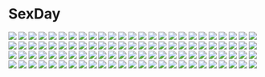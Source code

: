 # SexDay
![](https://konachan.com/image/1a99c9d3e0e1f7c86502860bb379cac3/Konachan.com%20-%20109143%20blush%20cottonee%20deerling%20ferroseed%20flowers%20foongus%20kimono%20maractus%20natane%20pansage%20petilil%20pokemon%20sawsbuck%20serperior%20sewaddle%20shorts%20swadloon%20virizion.jpg)
![](https://konachan.com/image/ab715b27e747002b64a329c9c4925089/Konachan.com%20-%2018592%20koge_donbo%20misha%20pita_ten%20wings.jpg)
![](https://konachan.com/image/a97846f3a07d4373a4b957bc491ced10/Konachan.com%20-%20301140%20breast_grab%20breasts%20censored%20original%20penis%20pussy%20sex%20tagme%20toenketsu.jpg)
![](https://konachan.com/jpeg/ed3fa3e3b6a1328205e8430670a2b67a/Konachan.com%20-%20253749%202girls%20blue_hair%20blush%20braids%20brown_eyes%20dark_skin%20dress%20drink%20gloves%20long_hair%20overwatch%20ponytail%20purple_hair%20purple_mii%20short_hair%20shoujo_ai.jpg)
![](https://konachan.com/jpeg/74b351d2aacf58fbaba8c48ca3a95f2c/Konachan.com%20-%20277712%20black_hair%20blue_hair%20brown_hair%20chibi%20dress%20food%20gray_hair%20hat%20long_hair%20pantyhose%20ponytail%20school_uniform%20shirt%20sleeping%20tun%20twintails%20waifu2x%20white.jpg)
![](https://konachan.com/image/b39ffd0afbe2478455dd85b7ab1ea22c/Konachan.com%20-%2034258%20bath%20calendar%20kooh%20pangya%20tatekawa_mako%20wnb_mark.jpg)
![](https://konachan.com/image/76d4ce146531b03c3f089fc7dc140ffa/Konachan.com%20-%2083799%20blue_eyes%20blue_hair%20cinderella%20dress%20flowers%20heartcatch_precure%21%20ishida_akira%20long_hair%20precure%20purple_hair%20spread_legs%20tsukikage_yuri%20white.jpg)
![](https://konachan.com/jpeg/fd8d16e08637f5338393139846a97e21/Konachan.com%20-%20225933%202girls%20blush%20bow%20dangmill%20dress%20hug%20kneehighs%20long_hair%20pink_eyes%20pink_hair%20ribbons%20shoujo_ai%20space%20stars%20tears%20twintails%20waifu2x%20water%20wink.jpg)
![](https://konachan.com/jpeg/b513af5b6fcbf12b23bd60a0cb13bd64/Konachan.com%20-%20221987%20amazuyu_tatsuki%20brown_hair%20crying%20game_cg%20nekone_%28utawarerumono%29%20rain%20ribbons%20school_uniform%20utawarerumono%20utawarerumono_itsuwari_no_kamen%20water.jpg)
![](https://konachan.com/image/accc3bba5a629b4fb6e93cd31d7a81f6/Konachan.com%20-%2052059%20animal_ears%20catgirl%20hatsune_miku%20jpeg_artifacts%20project_diva%20vocaloid.jpg)
![](https://konachan.com/image/f938462cd61c60809cd712d9e8d01451/Konachan.com%20-%20236606%20aliasing%20bicolored_eyes%20breasts%20cleavage%20collar%20dress%20headdress%20jpeg_artifacts%20long_hair%20original%20white_hair%20yoaferia.jpg)
![](https://konachan.com/image/836a3555c6199a64d9622eeb1ba27a3f/Konachan.com%20-%2078579%20clouds%20eden%20flowers%20grass%20landscape%20long_hair%20scenic%20sky%20skyt2%20white_hair.jpg)
![](https://konachan.com/image/8ccd5860616a2ed5fed800e592676ab1/Konachan.com%20-%20157138%20hijiri_byakuren%20hinanawi_tenshi%20houraisan_kaguya%20polychromatic%20reiuji_utsuho%20remilia_scarlet%20saigyouji_yuyuko%20shigureru%20touhou%20vampire%20yasaka_kanako.jpg)
![](https://konachan.com/image/52e4f6f493c42b2caed3a338f1ad8a83/Konachan.com%20-%20135869%20animal%20ao_no_exorcist%20black_hair%20blonde_hair%20blue_eyes%20bow%20clouds%20green_eyes%20moriyama_shiemi%20okumura_rin%20pointed_ears%20short_hair%20skirt%20sky%20tie%20tree.jpg)
![](https://konachan.com/image/e12be23dbd660fb2182bccc23622b66c/Konachan.com%20-%20194157%20animal_ears%20apple%20barefoot%20craft_lawrence%20food%20fruit%20gray_hair%20horo%20ookami_to_koushinryou%20red_eyes%20red_hair%20tail%20wolfgirl.jpg)
![](https://konachan.com/jpeg/62749d205d88617153a5fdf6bc090402/Konachan.com%20-%20222313%20crying%20deemo%20floette%20girl_%28deemo%29%20green_hair%20instrument%20leaves%20loli%20male%20piano%20polychromatic%20ponita%20suit%20tears%20wings.jpg)
![](https://konachan.com/image/67f6bc91450a063348f31a1071955faf/Konachan.com%20-%20182091%20crown%20dress%20glasses%20gray_hair%20group%20hat%20horns%20long_hair%20magic%20original%20primrose%20red_eyes%20red_hair%20rulu%20skull%20sword%20umbrella%20weapon%20wings%20witch_hat.jpg)
![](https://konachan.com/image/d679c7c6d340186f9742f64ca7956c9b/Konachan.com%20-%20306601%20a.x.%20blush%20breast_hold%20breasts%20brown_hair%20close%20long_hair%20necklace%20no_bra%20open_shirt%20original%20white.jpg)
![](https://konachan.com/image/0835ceb4716264d586e9cab9cf77db7c/Konachan.com%20-%20107958%20black_hair%20blue_eyes%20clouds%20hat%20hika_%28hikara%29%20original%20school_uniform%20short_hair%20skirt%20tie.jpg)
![](https://konachan.com/image/4cc4f6fb66ce9d25d87900b573ef16aa/Konachan.com%20-%20243970%20ame_sagari%20animal_ears%20building%20city%20cross%20dark%20flowers%20hat%20male%20nun%20original%20shade%20shrine%20stairs.jpg)
![](https://konachan.com/jpeg/d4e88d873e3f900f957b2fefea93fe30/Konachan.com%20-%20120113%20chibi%20hatsune_miku%20vocaloid.jpg)
![](https://konachan.com/image/f2007be3fcc8174a5b14b7332520574f/Konachan.com%20-%2075006%205_nenme_no_houkago%20black_hair%20blush%20kantoku%20purple_eyes%20tie%20white.jpg)
![](https://konachan.com/jpeg/1ca546f7a59a4572150770be602dd56c/Konachan.com%20-%20276146%20blood%20demon%20gray%20horns%20kyrie_meii%20long_hair%20original%20red_eyes%20succubus%20tears%20white_hair.jpg)
![](https://konachan.com/image/8e4a1c5089857baf216fd339cbc2631f/Konachan.com%20-%2018931%20ayanami_rei%20blood%20kobayashi_yuji%20neon_genesis_evangelion%20red.jpg)
![](https://konachan.com/image/6c0d7757b035d29dcfdea223513fb2d5/Konachan.com%20-%2019134%20all_male%20male%20naruto%20uzumaki_naruto.jpg)
![](https://konachan.com/jpeg/f22f076406974cb862d853f72cf8d728/Konachan.com%20-%2027414%20azumanga_daioh%20kamineko%20transparent%20vector.jpg)
![](https://konachan.com/image/4f2608d1ec238979cd31ac8674974e7e/Konachan.com%20-%2045280%20bikini%20clochette%20daikanyama_sumire%20oshiki_hitoshi%20suzunone_seven%20swimsuit%20thighhighs.jpg)
![](https://konachan.com/image/2853741f051c6aa09ab0c910414372f8/Konachan.com%20-%207954%20berrys%20nanao_naru%20satou_natsuki%20sphere%20waitress.jpg)
![](https://konachan.com/image/471387ad8a9bcedd3598357b15cc0a64/Konachan.com%20-%20283765%20ass%20black_hair%20black_lagoon%20breasts%20cigarette%20gloves%20gun%20nopan%20revy%20short_hair%20smoking%20tattoo%20thighhighs%20weapon%20youken.jpg)
![](https://konachan.com/image/f1fc71e6c9aaf0cd5216e44d7dfcb439/Konachan.com%20-%2036490%20japanese_clothes%20makino_nanami%20miko%20moon%20suigetsu.jpg)
![](https://konachan.com/jpeg/d333a1e3917cd207d4d77d0073b181ed/Konachan.com%20-%20248949%20baseball_bat%20brown_hair%20clouds%20long_hair%20original%20ponytail%20school_swimsuit%20sky%20swimsuit%20thighhighs%20wristwear%20yumekaranigeruna.jpg)
![](https://konachan.com/image/71eb362d3ce4a1271cca6f58f088ff9a/Konachan.com%20-%2035104%20alpha_%28alpha91%29%20conboku%20mitsune_ayana.jpg)
![](https://konachan.com/image/f1be33ac21d3e7b3f24bfa192ececc82/Konachan.com%20-%2030205%20blue_hair%20canvas2_niji_iro_no_sketch%20christmas%20fujinami_tomoko%20hat%20red_eyes%20ribbons.jpg)
![](https://konachan.com/image/9d1e8090c92ef939d52a8a122d68aaf5/Konachan.com%20-%20245321%20animal%20bird%20blonde_hair%20braids%20dress%20grass%20green_eyes%20hat%20sergestid_shrimp_in_tungkang%20summer_dress%20tagme_%28artist%29%20tagme_%28character%29.jpg)
![](https://konachan.com/jpeg/ed6e1c1b7f774c92da9ae81b2c48a311/Konachan.com%20-%20297567%20anthropomorphism%20azur_lane%20blonde_hair%20blush%20breasts%20brown_eyes%20cleavage%20dress%20kitsune_neko%20roon_%28azur_lane%29%20short_hair%20watermark.jpg)
![](https://konachan.com/image/dcf9e30aff9baa15cc48af37328a78f3/Konachan.com%20-%20106424%20kagamine_rin%20vocaloid.jpg)
![](https://konachan.com/image/4932980d2a235cee6d0eba1f2b273bec/Konachan.com%20-%20159142%20asahina_aoi%20dangan-ronpa%20fukawa_touko%20group%20harano%20kuwata_leon%20mioda_ibuki%20monokuma%20naegi_makoto%20nanami_chiaki%20oowada_mondo%20owari_akane%20yamada_hifumi.jpg)
![](https://konachan.com/jpeg/64b4ad325bc6db077b4b6e83b100d999/Konachan.com%20-%20191771%20ayase_sayuki%20cube%20game_cg%20kantoku%20loli%20your_diary%20yua.jpg)
![](https://konachan.com/jpeg/c8bba7657ba09680f27e2e69a7bf7bd4/Konachan.com%20-%20212898%20game_cg%20green_eyes%20nae-nae%20nekohana_korone%20pink_hair%20skyfish%20tagme%20wan_nyan_a_la_mode%21.jpg)
![](https://konachan.com/jpeg/0b2c7f3d1df67b070d2f877a2ef32dc4/Konachan.com%20-%20106600%20blue_eyes%20blue_hair%20close%20denpa_onna_to_seishun_otoko%20touwa_erio%20transparent%20vector%20wet.jpg)
![](https://konachan.com/image/1d868012559e99256234b1f8de1c96f4/Konachan.com%20-%20222984%20creek_%28moon-sky%29%20original.jpg)
![](https://konachan.com/image/51d76c474e8d809c7392b04f45d27e94/Konachan.com%20-%2048978%20akane_iro_ni_somaru_saka%20nagase_minato%20ryohka.jpg)
![](https://konachan.com/jpeg/81fccd7880ac3a8f1c65e9e2852fa517/Konachan.com%20-%20131781%20amasaka_takashi%20blonde_hair%20breasts%20censored%20game_cg%20koi_mekuri_clover%20niina_ayami%20nipples%20purple_eyes%20pussy%20spread_legs.jpg)
![](https://konachan.com/jpeg/482b783b71e16cfc6b8e58fc81a972b3/Konachan.com%20-%20267129%202girls%20amagiri_yune%20black_hair%20blush%20breast_grab%20breasts%20game_cg%20kobuichi%20muririn%20night%20nipples%20nude%20onsen%20shiraga_airi%20water%20yuri%20yuzusoft.jpg)
![](https://konachan.com/image/0b34a3ee5953038e88b31679c68ea37d/Konachan.com%20-%20181232%20attsun_%28atsushi_jb%29%20blue_eyes%20lala_satalin_deviluke%20navel%20pink_hair%20to_love_ru%20white.jpg)
![](https://konachan.com/image/36ce60a46f63de12766f9d9b5499890d/Konachan.com%20-%20249486%20bicycle%20black_hair%20bow%20brown_eyes%20building%20city%20clouds%20jpeg_artifacts%20kneehighs%20male%20original%20petals%20school_uniform%20short_hair%20skirt%20sky.jpg)
![](https://konachan.com/jpeg/01901932899da789a66dd6783d267333/Konachan.com%20-%20289667%20blonde_hair%20choker%20cropped%20dress%20hyuuga_azuri%20long_hair%20magic%20original%20waifu2x%20white%20wristwear%20yellow_eyes.jpg)
![](https://konachan.com/image/de6659ccccf4970eb5ce6a1f717ff41f/Konachan.com%20-%2064887%20akiyama_mio%20black_eyes%20black_hair%20blush%20dress%20hat%20k-on%21%20long_hair%20thighhighs.jpg)
![](https://konachan.com/image/29365b430c71956758456f77a50f3390/Konachan.com%20-%2052564%20k-on%21%20kotobuki_tsumugi.jpg)
![](https://konachan.com/jpeg/c6ca9866ef40c45e62a241107633b2bf/Konachan.com%20-%20285246%20ass%20bikini%20blue_eyes%20bow%20breasts%20cleavage%20green_eyes%20group%20hat%20headband%20hug%20long_hair%20mordred%20navel%20ponytail%20skirt%20swimsuit%20white_hair%20wink%20wristwear.jpg)
![](https://konachan.com/image/a88f3fe66437a4fc6217bd7e6d9d124f/Konachan.com%20-%2012698%20tagme.jpg)
![](https://konachan.com/image/136ba9dbb3d3f1fae48eabc92cb7ef4f/Konachan.com%20-%2028925%20aizawa_sakuya%20asakaze_risa%20hanabishi_miki%20hayate_no_gotoku%20katsura_hinagiku%20maria_%28hayate_no_gotoku%29%20saginomiya_isumi%20segawa_izumi.jpg)
![](https://konachan.com/image/eebae94862c591b1ced8ab56d9aed6b7/Konachan.com%20-%2080645%20touhou%20yakumo_yukari.jpg)
![](https://konachan.com/image/9611f8594126757354e157569164b85d/Konachan.com%20-%2043463%20akizuki_ritsuko%20idolmaster.jpg)
![](https://konachan.com/jpeg/d1c852457032dc1e13e0a521f983368f/Konachan.com%20-%20291225%20bikini%20black_hair%20blush%20breasts%20emily%20game_cg%20long_hair%20male%20marmalade%20navel%20nipples%20omaezaki_yuu%20ponytail%20red_eyes%20sex%20study_%C2%A7_steady%20swimsuit%20wet.jpg)
![](https://konachan.com/jpeg/4a2c89cecf1eab6d1f0ed23d29f60bcd/Konachan.com%20-%20146729%20komatsu_eiji%20mechagirl%20original.jpg)
![](https://konachan.com/image/300ad1db829d7d65e47c5fb43bf282c3/Konachan.com%20-%20273576%20apple%20book%20butterfly%20couch%20food%20fruit%20glasses%20headphones%20panties%20purple_hair%20red_eyes%20shinjou_akane%20short_hair%20signed%20skirt%20ssss.gridman%20underwear.jpg)
![](https://konachan.com/image/467e6a035c7a560025f2d88a2f04b988/Konachan.com%20-%2074609%20black_eyes%20black_hair%20blue_eyes%20bunnygirl%20dress%20gray_hair%20group%20hat%20inaba_tewi%20long_hair%20moon%20red_eyes%20short_hair%20skirt%20sky%20suit%20tie%20touhou.jpg)
![](https://konachan.com/image/b8904b19b9a0b703a9a9d5d45629bd74/Konachan.com%20-%20281183%20ass%20bikini%20blush%20breasts%20brown_eyes%20cleavage%20erect_nipples%20idolmaster%20long_hair%20navel%20red_hair%20sunglasses%20swimsuit%20water%20yuzuyu_%28hyui%29.jpg)
![](https://konachan.com/image/e68ad0dc3535e491c7a08173b57d9460/Konachan.com%20-%20126195%20denpa_onna_to_seishun_otoko%20hiyori_%28sonoma%29%20touwa_erio%20white.jpg)
![](https://konachan.com/image/64ae465a33aa04f77762181e6e7a58e5/Konachan.com%20-%2076938%202girls%20blue_hair%20boots%20hatsune_miku%20headphones%20jpeg_artifacts%20megurine_luka%20obiwan%20panties%20petals%20pink_hair%20thighhighs%20twintails%20underwear%20vocaloid.jpg)
![](https://konachan.com/jpeg/70340f6b8ca4ffec64ec335dbb5e9a10/Konachan.com%20-%2047237%20akaza%20anus%20breasts%20may-be_soft%20nipples%20nopan%20pussy.jpg)
![](https://konachan.com/image/cfd9b68dabe5b0cba48a02e147fb787d/Konachan.com%20-%20156607%20animal_ears%20apron%20blue_eyes%20catgirl%20doomfest%20original%20red_hair%20short_hair%20tail.jpg)
![](https://konachan.com/image/2f448cf9bb9b20c9b5d76d7ae2d2948c/Konachan.com%20-%2098601%20final_fantasy%20final_fantasy_vii.jpg)
![](https://konachan.com/image/61a8c206ff5c1b47f7f294d4e81fbdc1/Konachan.com%20-%2070025%20blue_eyes%20blush%20brown_hair%20cheerleader%20green_eyes%20himeji_mizuki%20kinoshita_hideyoshi%20long_hair%20male%20pink_hair%20scan%20shimada_minami%20short_hair%20skirt%20trap.jpg)
![](https://konachan.com/jpeg/f53eb22999a8b2e43c490432bbba5d7e/Konachan.com%20-%20284803%20blonde_hair%20boots%20cutesexyrobutts%20erect_nipples%20gloves%20green_eyes%20long_hair%20nier%3A_automata%20nipples%20thighhighs%20yorha_infantry_squad_commander.jpg)
![](https://konachan.com/jpeg/b0e33608d494b129d5c9b09b98cf4839/Konachan.com%20-%2036792%20arima_mari%20green_eyes%20miracle_romance_strawberry_scramble%20miraroma%20purple_hair%20qp%3Aflapper%20school_swimsuit%20swimsuit.jpg)
![](https://konachan.com/image/fe37ca8a2c8b55bdd4d85cf7653a454a/Konachan.com%20-%2072589%20filicia_heideman%20kannagi_noel%20kazumiya_rio%20landscape%20scenic%20sora_no_woto%20sorami_kanata%20suminoya_kureha%20uniform.jpg)
![](https://konachan.com/image/8a825c34a8ecbd6d2c8bad4ff8e645b9/Konachan.com%20-%206959%20haibane_renmei%20reki.jpg)
![](https://konachan.com/image/d6744edd3bf2c8ec2677f9ede756dbbc/Konachan.com%20-%20143863%20ass%20bed%20blue_hair%20bra%20breasts%20cleavage%20nipple_slip%20nipples%20panties%20purple_eyes%20ribbons%20scan%20short_hair%20thighhighs%20twintails%20underwear%20uryu_sakuno.jpg)
![](https://konachan.com/image/df5516f1e8aa6ef7a5fe3aee51ba330a/Konachan.com%20-%20251329%202girls%20black_eyes%20black_hair%20blonde_hair%20chito%20cropped%20food%20gloves%20megami%20nagayoshi_takashi%20scan%20short_hair%20shoujo_shuumatsu_ryoukou%20uniform%20yuuri.jpg)
![](https://konachan.com/jpeg/806d42535e36c65a2ef36e7a9c328eea/Konachan.com%20-%20291316%202girls%20amasora_taichi%20ass%20bed%20blonde_hair%20blue_eyes%20breasts%20dark_skin%20hoodie%20kiss%20nipples%20no_bra%20nopan%20original%20pink_eyes%20wink%20yuri.jpg)
![](https://konachan.com/jpeg/712fc2a572b64e8ae71dba17980a5c93/Konachan.com%20-%20226356%20aliasing%20anthropomorphism%20barefoot%20bikini%20blue_eyes%20breasts%20gray_hair%20hat%20kantai_collection%20kashima_%28kancolle%29%20natsuki_%28ukiwakudasai%29%20swimsuit.jpg)
![](https://konachan.com/jpeg/6b063bde7844310ac5f685bd52167d15/Konachan.com%20-%2067788%20anus%20blush%20breasts%20brown_hair%20game_cg%20nipples%20open_shirt%20panties%20pink_eyes%20propeller%20pussy%20ribbons%20short_hair%20thighhighs%20uncensored%20underwear%20yasuyuki.jpg)
![](https://konachan.com/jpeg/5303143fe346cfad96ea66e0ee82f431/Konachan.com%20-%20233703%20blush%20bra%20breast_hold%20breasts%20censored%20cum%20game_cg%20moonstone%20nipples%20paizuri%20penis%20purple_hair%20short_hair%20underwear%20wet%20yamakaze_ran%20yellow_eyes.jpg)
![](https://konachan.com/image/5598578e87cfc3ac27a374728273480d/Konachan.com%20-%2092664%20foxgirl%20navel%20obiwan%20original%20panties%20pink_eyes%20pink_hair%20see_through%20striped_panties%20underwear.jpg)
![](https://konachan.com/jpeg/6983c806447fda513f632e3a83628dc7/Konachan.com%20-%20149036%20ass%20chuunibyou_demo_koi_ga_shitai%21%20gym_uniform%20short_hair%20swordsouls%20tears%20tsuyuri_kumin.jpg)
![](https://konachan.com/image/481ae62922d41118caf5b563775f7b0c/Konachan.com%20-%20256676%202girls%20animal_ears%20anthropomorphism%20azur_lane%20headdress%20lolita_fashion%20long_hair%20purple_eyes%20ribbons%20scar%20short_hair%20skirt%20tenmaso%20white_hair.jpg)
![](https://konachan.com/image/134031444d783a6a0dc5157c8edaf7de/Konachan.com%20-%20198930%20bikini%20blood%20blue_eyes%20gray_hair%20long_hair%20magic%20original%20pixiv_fantasia%20pointed_ears%20swimsuit%20torn_clothes%20yotsuba_%28vidaliu00%29.jpg)
![](https://konachan.com/image/581e14861567dcca1148911414027104/Konachan.com%20-%204940%20air%20kamio_haruko%20kamio_misuzu.jpg)
![](https://konachan.com/image/4226b14eb20b2509c60c1697897f2fdf/Konachan.com%20-%20276459%20magic%20original%20purple_eyes%20short_hair%20skirt%20sword%20thighhighs%20tie%20tsuki-shigure%20weapon.jpg)
![](https://konachan.com/image/511f3a9103e3b282d091782ea9528999/Konachan.com%20-%2038935%20censored%20futanari%20gouen_no_soleil%20skyfish.jpg)
![](https://konachan.com/image/d22ed44b0e4c098d51bd8b5ffd1eca64/Konachan.com%20-%20258901%20anthropomorphism%20aqua_eyes%20azur_lane%20clouds%20gray_hair%20japanese_clothes%20kimono%20long_hair%20ribbons%20sky%20stars%20tagme_%28artist%29%20thighhighs.jpg)
![](https://konachan.com/image/af5e5ada6ecdd8d83a99555f3d1f23c0/Konachan.com%20-%20144756%20black_hair%20breasts%20cum%20japanese_clothes%20kimono%20long_hair%20nipples%20original%20purple_eyes.jpg)
![](https://konachan.com/image/7a11429dc85b0cb7d3fd9d0b367224c6/Konachan.com%20-%20169815%20black_hair%20black_rock_shooter%20blue_eyes%20chain%20dress%20gun%20katana%20kuroi_mato%20long_hair%20pack_er_5%20sword%20thighhighs%20twintails%20weapon.jpg)
![](https://konachan.com/jpeg/8ba08044b14eb2cadadddb529886bda3/Konachan.com%20-%20150758%20blush%20breasts%20cleavage%20game_cg%20konohana_kyouko%20panties%20soushinjutsu_mobius%20underwear%20yukirin.jpg)
![](https://konachan.com/jpeg/a796ccddb5d1e972399e6bcde29aac75/Konachan.com%20-%208714%20kogami_akira%20lucky_star%20pink_hair%20white.jpg)
![](https://konachan.com/image/5c7ba5d3f353e09ab7eac37ec3a46b3c/Konachan.com%20-%2032197%20black_hair%20kobayakawa_miyuki%20panties%20taiho_shichauzo%20tsujimoto_natsumi%20underwear.jpg)
![](https://konachan.com/image/77129413fb955dab4684404e28318605/Konachan.com%20-%209350%20nagato_yuki%20suzumiya_haruhi_no_yuutsu%20swimsuit.jpg)
![](https://konachan.com/jpeg/7af46a19418cb616aa30b9d9b1ec7c92/Konachan.com%20-%20298344%20aqua_eyes%20blonde_hair%20blush%20genya67%20gloves%20gun%20short_hair%20snow%20tanya_degurechaff%20uniform%20weapon%20youjo_senki.jpg)
![](https://konachan.com/image/1a1503e259d88483ed508e3ac499f452/Konachan.com%20-%2029281%20bed%20catgirl%20dress%20littlewitch%20oyari_ashito%20tail%20thighhighs%20twintails%20white%20zettai_ryouiki.jpg)
![](https://konachan.com/jpeg/b1d8c0227eba04eee27c35122c2f8559/Konachan.com%20-%2099889%20bed%20blonde_hair%20blue_eyes%20breasts%20censored%20feathers%20game_cg%20nipples%20pussy%20pussy_juice%20spread_pussy%20tentacles%20thighhighs%20tsurugi_hagane.jpg)
![](https://konachan.com/jpeg/daf91abbb07b74b124c25ac2ff79e619/Konachan.com%20-%20264006%202girls%20admiral_hipper_%28azur_lane%29%20anthropomorphism%20azur_lane%20boyogo%20prinz_eugen_%28azur_lane%29.jpg)
![](https://konachan.com/image/bfc7b88f34973cb6c4a193a9f506c209/Konachan.com%20-%20103693%20anthropomorphism%20gia%20gun%20multiple_tails%20original%20tail%20weapon.jpg)
![](https://konachan.com/jpeg/1c913ff1da8f1e9c6bfce0d8cbc94e1e/Konachan.com%20-%2085739%20aizawa_hikaru%20black%20breasts%20cleavage%20halloween%20microsoft%20os-tan.jpg)
![](https://konachan.com/image/886f3ffa8cda33e66cd6152b15a5c386/Konachan.com%20-%2048444%20akiyama_mio%20hirasawa_yui%20k-on%21%20kotobuki_tsumugi%20tainaka_ritsu.jpg)
![](https://konachan.com/jpeg/ff7dbfe80682fd49008f95f203e060d6/Konachan.com%20-%20243926%20animal%20barefoot%20bear%20bird%20dress%20gray_hair%20long_hair%20red_eyes%20ryosios%20sakata_nemuno%20sword%20touhou%20weapon.jpg)
![](https://konachan.com/image/eccb1755a4b5ddc39777a150291082ee/Konachan.com%20-%2032660%20blonde_hair%20blue_eyes%20elwing%20long_hair%20navel%20pointed_ears%20shining_tears%20shining_wind%20taka_tony%20watermark%20white%20wings%20wink.jpg)
![](https://konachan.com/image/df736b7cadb485bfeafbfc113a53e07c/Konachan.com%20-%20134425%20building%20city%20kurono-kuro%20night%20original%20train.jpg)
![](https://konachan.com/jpeg/f84334237ef4079a68d24bd5399f7c01/Konachan.com%20-%20271121%20blush%20boo%20breasts%20cleavage%20crown%20dress%20hat%20long_hair%20luigi%20luigi%27s_mansion%20male%20pink_eyes%20super_mario_bros%20tagme_%28artist%29%20white_hair.jpg)
